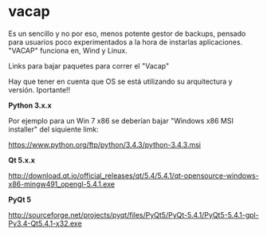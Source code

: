 # vacap

Es un sencillo y no por eso, menos potente gestor de backups, pensado para usuarios poco experimentados a la hora de instarlas aplicaciones. "VACAP" funciona en, Wind y Linux.


Links para bajar paquetes para correr el "Vacap" 

Hay que tener en cuenta que OS se está utilizando su arquitectura y versión. Iportante!!


**Python 3.x.x**

Por ejemplo para un Win 7 x86 se deberían bajar "Windows x86 MSI installer" del siquiente limk:

https://www.python.org/ftp/python/3.4.3/python-3.4.3.msi



**Qt 5.x.x**

http://download.qt.io/official_releases/qt/5.4/5.4.1/qt-opensource-windows-x86-mingw491_opengl-5.4.1.exe

**PyQt 5**

http://sourceforge.net/projects/pyqt/files/PyQt5/PyQt-5.4.1/PyQt5-5.4.1-gpl-Py3.4-Qt5.4.1-x32.exe
